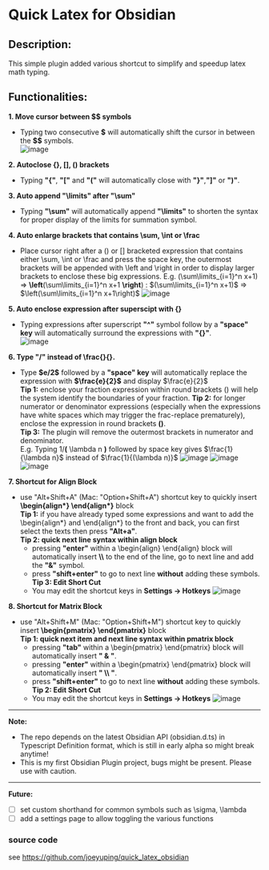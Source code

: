 # Quick Latex for Obsidian

## Description:
This simple plugin added various shortcut to simplify and speedup latex math typing.

## Functionalities:

**1. Move cursor between \$\$ symbols**
* Typing two consecutive **\$** will automatically shift the cursor in between the **\$\$** symbols.  
![image](https://github.com/joeyuping/quick_latex_obsidian/blob/master/demo%20gif/move%20cursor%20within%20math.gif)

**2. Autoclose {}, [], () brackets**
* Typing **"{"**, **"["** and **"("** will automatically close with **"}"**,**"]"** or **")"**.  

**3. Auto append "\limits" after "\sum"**  
* Typing **"\sum"** will automatically append **"\limits"** to shorten the syntax for proper display of the limits for summation symbol.

**4. Auto enlarge brackets that contains \sum, \int or \frac**  
* Place cursor right after a () or [] bracketed expression that contains either \sum, \int or \frac and press the space key, the outermost brackets will be appended with \left and \right in order to display larger brackets to enclose these big expressions. E.g. (\sum\limits_{i=1}^n x+1) => **\left**(\sum\limits_{i=1}^n x+1 **\right**) : $(\sum\limits_{i=1}^n x+1)$ => $\left(\sum\limits_{i=1}^n x+1\right)$
![image](https://github.com/joeyuping/quick_latex_obsidian/blob/master/demo%20gif/enlarge%20bracket.gif)

**5. Auto enclose expression after superscipt with {}**
* Typing expressions after superscript **"^"** symbol follow by a **"space" key** will automatically surround the expressions with **"{}"**.  
![image](https://github.com/joeyuping/quick_latex_obsidian/blob/master/demo%20gif/superscript.gif)

**6. Type "/" instead of \frac{}{}.**  
* Type **\$e/2\$** followed by a **"space" key** will automatically replace the expression with **\$\frac{e}{2}\$** and display $\frac{e}{2}$  
**Tip 1:** enclose your fraction expression within round brackets () will help the system identify the boundaries of your fraction.
**Tip 2:** for longer numerator or denominator expressions (especially when the expressions have white spaces which may trigger the frac-replace prematurely), enclose the expression in round brackets **()**.  
**Tip 3:** The plugin will remove the outermost brackets in numerator and denominator.  
E.g.  Typing 1/**(** \lambda n **)** followed by space key gives $\frac{1}{\lambda n}$ instead of $\frac{1}{(\lambda n)}$
![image](https://github.com/joeyuping/quick_latex_obsidian/blob/master/demo%20gif/frac1.gif)
![image](https://github.com/joeyuping/quick_latex_obsidian/blob/master/demo%20gif/frac2.gif)
![image](https://github.com/joeyuping/quick_latex_obsidian/blob/master/demo%20gif/frac3.gif)

**7. Shortcut for Align Block**
* use "Alt+Shift+A" (Mac: "Option+Shift+A") shortcut key to quickly insert **\begin{align\*} \end{align\*}** block  
**Tip 1:** if you have already typed some expressions and want to add the \begin{align\*} and \end{align\*} to the front and back, you can first select the texts then press **"Alt+a"**.  
**Tip 2: quick next line syntax within align block**
    * pressing **"enter"** within a \begin{align} \end{align} block will automatically insert **\\\\** to the end of the line, go to next line and add the **"&"** symbol.
    * press **"shift+enter"** to go to next line **without** adding these symbols.
**Tip 3: Edit Short Cut**
    * You may edit the shortcut keys in **Settings -> Hotkeys**
![image](https://github.com/joeyuping/quick_latex_obsidian/blob/master/demo%20gif/align%20block.gif)

**8. Shortcut for Matrix Block**
* use "Alt+Shift+M" (Mac: "Option+Shift+M") shortcut key to quickly insert **\begin{pmatrix} \end{pmatrix}** block  
**Tip 1: quick next item and next line syntax within pmatrix block**
    * pressing **"tab"** within a \begin{pmatrix} \end{pmatrix} block will automatically insert **" & "**.
    * pressing **"enter"** within a \begin{pmatrix} \end{pmatrix} block will automatically insert **" \\\\ "**.
    * press **"shift+enter"** to go to next line **without** adding these symbols.
**Tip 2: Edit Short Cut**
    * You may edit the shortcut keys in **Settings -> Hotkeys**
![image](https://github.com/joeyuping/quick_latex_obsidian/blob/master/demo%20gif/matrix%20block.gif)

---
**Note:**
* The repo depends on the latest Obsidian API (obsidian.d.ts) in Typescript Definition format, which is still in early alpha so might break anytime!
* This is my first Obsidian Plugin project, bugs might be present. Please use with caution.

---
**Future:**
- [ ] set custom shorthand for common symbols such as \sigma, \lambda
- [ ] add a settings page to allow toggling the various functions

### source code
see https://github.com/joeyuping/quick_latex_obsidian
